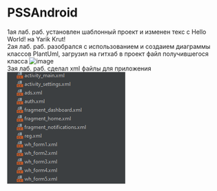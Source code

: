# PSSAndroid
1ая лаб. раб. установлен шаблонный проект и изменен текс с Hello World! на Yarik Krut! 
<br>
2ая лаб. раб. разобрался с использованием и создаием диаграммы классов PlantUml, загрузил на гитхаб в проект файл получившегося класса
![image](https://user-images.githubusercontent.com/55109956/215122517-c3a6909a-bcc1-4347-8a42-85be7759b520.png)<br>
3ая лаб. раб. сделал xml файлы для приложения
![img.png](img.png)